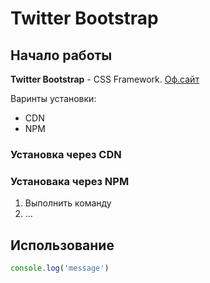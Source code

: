 # Twitter Bootstrap 

## Начало работы
**Twitter Bootstrap** - CSS Framework. [Оф.сайт](https://getbootstrap.com)

Варинты установки:
* CDN
* NPM

### Установка через CDN



### Установака через NPM

1. Выполнить команду
1. ...

## Использование

```Javascript
console.log('message')
```